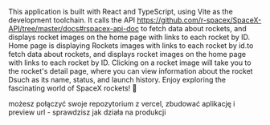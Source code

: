 
This application is built with React and TypeScript, using Vite as the development toolchain.
It calls the  API https://github.com/r-spacex/SpaceX-API/tree/master/docs#rspacex-api-doc to fetch data about rockets, 
and displays rocket images on the home page with links to each rocket by ID.
Home page is displaying Rockets images with links to each rocket by id.to fetch data about rockets, and displays rocket 
images on the home page with links to each rocket by ID.
Clicking on a rocket image will take you to the rocket's detail page, where you can view information about the rocket 
Dsuch as its name, status, and launch history.
Enjoy exploring the fascinating world of SpaceX rockets! 🚀



możesz połączyć swoje repozytorium z vercel, zbudować aplikację i preview url - sprawdzisz jak działa na produkcji
